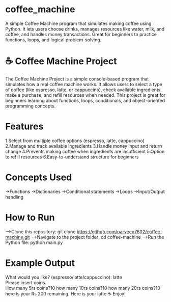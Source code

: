 # coffee_machine
A simple Coffee Machine program that simulates making coffee using Python. It lets users choose drinks, manages resources like water, milk, and coffee, and handles money transactions. Great for beginners to practice functions, loops, and logical problem-solving.
# ☕ Coffee Machine Project
The Coffee Machine Project is a simple console-based program that simulates how a real coffee machine works. It allows users to select a type of coffee (like espresso, latte, or cappuccino), check available ingredients, make a purchase, and refill resources when needed. This project is great for beginners learning about functions, loops, conditionals, and object-oriented programming concepts.
# Features
1.Select from multiple coffee options (espresso, latte, cappuccino)
2.Manage and track available ingredients
3.Handle money input and return change
4.Prevents making coffee when ingredients are insufficient
5.Option to refill resources
6.Easy-to-understand structure for beginners
# Concepts Used
->Functions
->Dictionaries
->Conditional statements
->Loops
->Input/Output handling
# How to Run
-->Clone this repository:
  git clone https://github.com/parveen7602/coffee-machine.git
-->Navigate to the project folder:
   cd coffee-machine
-->Run the Python file:
   python main.py
# Example Output
What would you like? (espresso/latte/cappuccino): latte  
Please insert coins.  
How many 5rs coins?10
how many 10rs coins?10
how many 20rs coins?10
here is your Rs 200 remaining.
Here is your latte ☕ Enjoy!  




